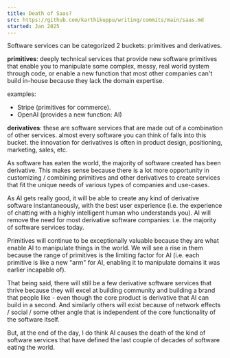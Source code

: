 ```yaml
---
title: Death of Saas?
src: https://github.com/karthikuppu/writing/commits/main/saas.md
started: Jan 2025
---
```


Software services can be categorized 2 buckets: primitives and derivatives.

**primitives**: deeply technical services that provide new software primitives that enable you to manipulate some complex, messy, real world system through code, or enable a new function that most other companies can't build in-house because they lack the domain expertise.

examples:

- Stripe (primitives for commerce).
- OpenAI (provides a new function: AI)

**derivatives**: these are software services that are made out of a combination of other services. almost every software you can think of falls into this bucket. the innovation for derivatives is often in product design, positioning, marketing, sales, etc.

As software has eaten the world, the majority of software created has been derivative. This makes sense because there is a lot more opportunity in customizing / combining primitives and other derivatives to create services that fit the unique needs of various types of companies and use-cases.

As AI gets really good, it will be able to create any kind of derivative software instantaneously, with the best user experience (i.e. the experience of chatting with a highly intelligent human who understands you). AI will remove the need for most derivative software companies: i.e. the majority of software services today.

Primitives will continue to be exceptionally valuable because they are what enable AI to manipulate things in the world. We will see a rise in them because the range of primitives is the limiting factor for AI (i.e. each primitive is like a new "arm" for AI, enabling it to manipulate domains it was earlier incapable of).

That being said, there will still be a few derivative software services that thrive because they will excel at building community and building a brand that people like - even though the core product is derivative that AI can build in a second. And similarly others will exist because of network effects / social / some other angle that is independent of the core functionality of the software itself.

But, at the end of the day, I do think AI causes the death of the kind of software services that have defined the last couple of decades of software eating the world.
